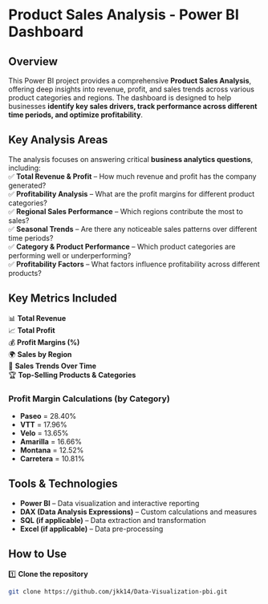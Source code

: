 # **Product Sales Analysis - Power BI Dashboard**  

## **Overview**  
This Power BI project provides a comprehensive **Product Sales Analysis**, offering deep insights into revenue, profit, and sales trends across various product categories and regions. The dashboard is designed to help businesses **identify key sales drivers, track performance across different time periods, and optimize profitability**.  

## **Key Analysis Areas**  
The analysis focuses on answering critical **business analytics questions**, including:  
✅ **Total Revenue & Profit** – How much revenue and profit has the company generated?  
✅ **Profitability Analysis** – What are the profit margins for different product categories?  
✅ **Regional Sales Performance** – Which regions contribute the most to sales?  
✅ **Seasonal Trends** – Are there any noticeable sales patterns over different time periods?  
✅ **Category & Product Performance** – Which product categories are performing well or underperforming?  
✅ **Profitability Factors** – What factors influence profitability across different products?  

## **Key Metrics Included**  
📊 **Total Revenue**  
📈 **Total Profit**  
💰 **Profit Margins (%)**  
🌍 **Sales by Region**  
📅 **Sales Trends Over Time**  
🏆 **Top-Selling Products & Categories**  

### **Profit Margin Calculations** (by Category)  
- **Paseo** = 28.40%  
- **VTT** = 17.96%  
- **Velo** = 13.65%  
- **Amarilla** = 16.66%  
- **Montana** = 12.52%  
- **Carretera** = 10.81%  

## **Tools & Technologies**  
- **Power BI** – Data visualization and interactive reporting  
- **DAX (Data Analysis Expressions)** – Custom calculations and measures  
- **SQL (if applicable)** – Data extraction and transformation  
- **Excel (if applicable)** – Data pre-processing  
 
## **How to Use**  
1️⃣ **Clone the repository**  
```sh
git clone https://github.com/jkk14/Data-Visualization-pbi.git
